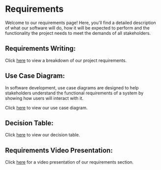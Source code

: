 # Requirements

Welcome to our requirements page! Here, you'll find a detailed description of what our software will do, how it will be expected to perform and the functionality the project needs to meet the demands of all stakeholders.

## Requirements Writing:

Click [here]() to view a breakdown of our project requirements.

## Use Case Diagram:

In software development, use case diagrams are designed to help stakeholders understand the functional requirements of a system by showing how users will interact with it.

Click [here]() to view our use case diagram.

## Decision Table:

Click [here]() to view our decision table.

## Requirements Video Presentation:

Click [here]() for a video presentation of our requirements section.
